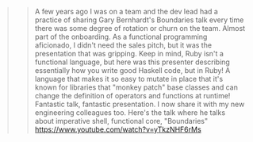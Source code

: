
>> A few years ago I was on a team and the dev lead had a practice of sharing Gary Bernhardt's Boundaries talk every time there was some degree of rotation or churn on the team. Almost part of the onboarding. As a functional programming aficionado, I didn't need the sales pitch, but it was the presentation that was gripping. Keep in mind, Ruby isn't a functional language, but here was this presenter describing essentially how you write good Haskell code, but in Ruby! A language that makes it so easy to mutate in place that it's known for libraries that "monkey patch" base classes and can change the definition of operators and functions at runtime! Fantastic talk, fantastic presentation. I now share it with my new engineering colleagues too. Here's the talk where he talks about imperative shell, functional core, "Boundaries"   
https://www.youtube.com/watch?v=yTkzNHF6rMs   

